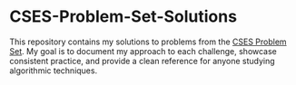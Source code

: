 # CSES-Problem-Set-Solutions
This repository contains my solutions to problems from the [CSES Problem Set](https://cses.fi/problemset/). My goal is to document my approach to each challenge, showcase consistent practice, and provide a clean reference for anyone studying algorithmic techniques.
